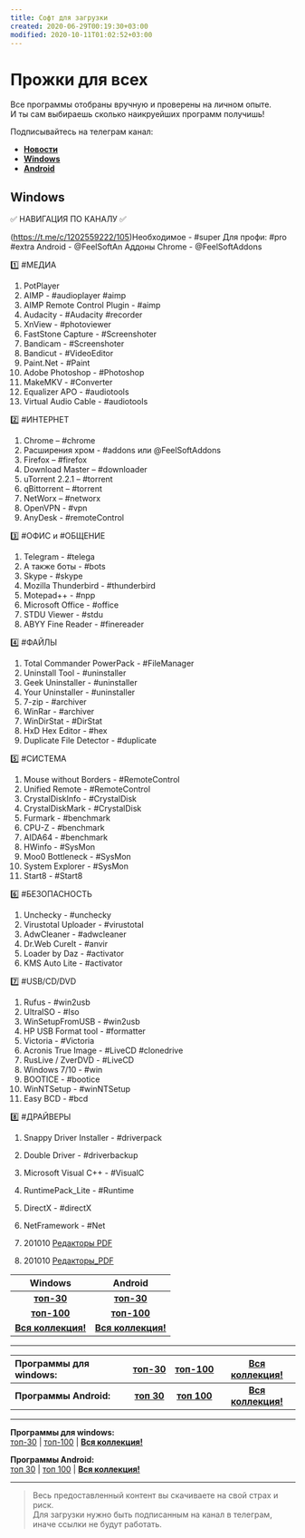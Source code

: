 ```yaml
---
title: Софт для загрузки
created: 2020-06-29T00:19:30+03:00
modified: 2020-10-11T01:02:52+03:00
---
```


# Прожки для всех  

Все программы отобраны вручную и проверены на личном опыте.   
И ты сам выбираешь сколько наикруейших программ получишь!  

Подписывайтесь на телеграм канал:  
- [**Новости**](https://t.me/feelSoft)  
- [**Windows**](https://t.me/feelSoftWin)  
- [**Android**](https://t.me/feelSoftAn)  


## Windows
✅  НАВИГАЦИЯ ПО КАНАЛУ  ✅

 (https://t.me/c/1202559222/105)Необходимое - #super
Для профи: #pro #extra
Android - @FeelSoftAn
Аддоны Chrome - @FeelSoftAddons

1️⃣ #МЕДИА 
1. PotPlayer
1. AIMP - #audioplayer  #aimp
1. AIMP Remote Control Plugin - #aimp
1. Audacity - #Audacity #recorder
1. XnView - #photoviewer
1. FastStone Capture -  #Screenshoter
1. Bandicam - #Screenshoter
1. Bandicut - #VideoEditor
1. Paint.Net - #Paint
1. Adobe Photoshop - #Photoshop
1. MakeMKV - #Converter
1. Equalizer APO - #audiotools
1. Virtual Audio Cable - #audiotools

2️⃣ #ИНТЕРНЕТ 
1. Chrome – #chrome
1. Расширения хром - #addons 
или @FeelSoftAddons
1. Firefox – #firefox
1. Download Master – #downloader
1. uTorrent 2.2.1 – #torrent
1. qBittorrent – #torrent
1. NetWorx – #networx
1. OpenVPN - #vpn
1. AnyDesk - #remoteControl

3️⃣ #ОФИС и #ОБЩЕНИЕ 
1. Telegram - #telega
1. А также боты - #bots
1. Skype - #skype
1. Mozilla Thunderbird - #thunderbird
1. Motepad++ - #npp
1. Microsoft Office - #office
1. STDU Viewer - #stdu
1. ABYY Fine Reader - #finereader

4️⃣ #ФАЙЛЫ 
1. Total Commander PowerPack - #FileManager
1. Uninstall Tool - #uninstaller
1. Geek Uninstaller - #uninstaller
1. Your Uninstaller - #uninstaller
1. 7-zip - #archiver
1. WinRar - #archiver
1. WinDirStat - #DirStat
1. HxD Hex Editor - #hex
1. Duplicate File Detector - #duplicate

5️⃣ #СИСТЕМА 
1. Mouse without Borders - #RemoteControl
1. Unified Remote - #RemoteControl
1. CrystalDiskInfo - #CrystalDisk
1. CrystalDiskMark - #CrystalDisk
1. Furmark - #benchmark
1. CPU-Z - #benchmark
1. AIDA64 - #benchmark
1. HWinfo - #SysMon
1. Moo0 Bottleneck - #SysMon
1. System Explorer - #SysMon
1. Start8 - #Start8

6️⃣ #БЕЗОПАСНОСТЬ 
1. Unchecky - #unchecky
1. Virustotal Uploader - #virustotal
1. AdwCleaner - #adwcleaner
1. Dr.Web CureIt - #anvir
1. Loader by Daz - #activator
1. KMS Auto Lite - #activator

7️⃣ #USB/CD/DVD
1. Rufus - #win2usb
1. UltraISO - #Iso
1. WinSetupFromUSB - #win2usb
1. HP USB Format tool - #formatter
1. Victoria - #Victoria
1. Acronis True Image - #LiveCD #clonedrive
1. RusLive / ZverDVD - #LiveCD
1. Windows 7/10 - #win
1. BOOTICE - #bootice
1. WinNTSetup - #winNTSetup
1. Easy BCD - #bcd

8️⃣ #ДРАЙВЕРЫ 
1. Snappy Driver Installer - #driverpack
1. Double Driver - #driverbackup
1. Microsoft Visual C++ - #VisualC
1. RuntimePack_Lite - #Runtime
1. DirectX - #directX
1. NetFramework - #Net


1. 201010 [Редакторы PDF](./201010_Редакторы_PDF.md)
1. 201010 [Редакторы_PDF](./201010_Редакторы_PDF.md)


Windows | Android
:-:|:-:
 [**топ-30**](soft30.md) | [**топ-30**](soft30.md) 
[**топ-100**](soft100.md) | [**топ-100**](soft100.md)
[**Вся коллекция!**](../donate.md) | [**Вся коллекция!**](../donate.md)

***

**Программы  для windows:** | [**топ-30**](soft30.md) | [**топ-100**](soft100.md) | [**Вся коллекция!**](../donate.md)
:---|:---:|:---:|:---:
**Программы Android:** | [**топ 30**](#a30) | [**топ 100**](#a100) | [**Вся коллекция!**](../donate.md)


***

**Программы  для windows:**    
[топ-30](soft30.md) | [топ-100](soft100.md) | [**Вся коллекция!**](../beta/donate.md)  

**Программы Android:**  
[топ 30](#a30) | [топ 100](#a100) | [**Вся коллекция!**](../beta/donate.md)  



***

> Весь предоставленный контент вы скачиваете на свой страх и риск.  
> Для загрузки нужно быть подписанным на канал в телеграм, иначе ссылки не будут работать.
